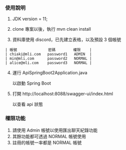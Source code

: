 ﻿### 使用說明

1.  JDK version = 11;

2.  clone 專案以後，執行 mvn clean install

3.  資料庫使用 discord，已先建立表格，以及預設 3 個帳號

```
| 帳號              密碼        權限    |
| chiaki@mli.com   password1   ADMIN  |
| min@mli.com      password2   NORMAL |
| alice@mli.com    password3   NORMAL |
```

4.  運行 ApiSpringBoot2Application.java

    以啟動 Spring Boot

5.  打開 http://localhost:8088/swagger-ui/index.html

    以查看 api 狀態

### 權限功能

1. 請使用 Admin 帳號以使用匯出聊天紀錄功能
2. 其餘功能都可透過 NORMAL 帳號使用
3. 註冊的帳號一率都是 NORMAL 帳號
